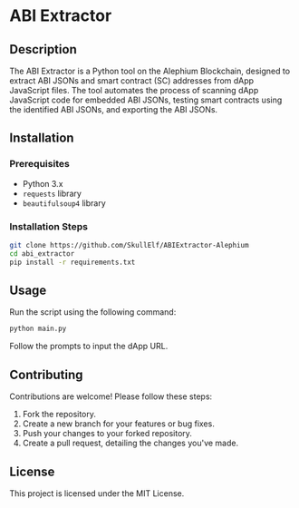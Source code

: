 
# ABI Extractor

## Description
The ABI Extractor is a Python tool on the Alephium Blockchain, designed to extract ABI JSONs and smart contract (SC) addresses from dApp JavaScript files. The tool automates the process of scanning dApp JavaScript code for embedded ABI JSONs, testing smart contracts using the identified ABI JSONs, and exporting the ABI JSONs.

## Installation

### Prerequisites
- Python 3.x
- `requests` library
- `beautifulsoup4` library

### Installation Steps
```bash
git clone https://github.com/SkullElf/ABIExtractor-Alephium
cd abi_extractor
pip install -r requirements.txt
```

## Usage
Run the script using the following command:
```bash
python main.py
```
Follow the prompts to input the dApp URL.

## Contributing
Contributions are welcome! Please follow these steps:

1. Fork the repository.
2. Create a new branch for your features or bug fixes.
3. Push your changes to your forked repository.
4. Create a pull request, detailing the changes you've made.

## License
This project is licensed under the MIT License.

